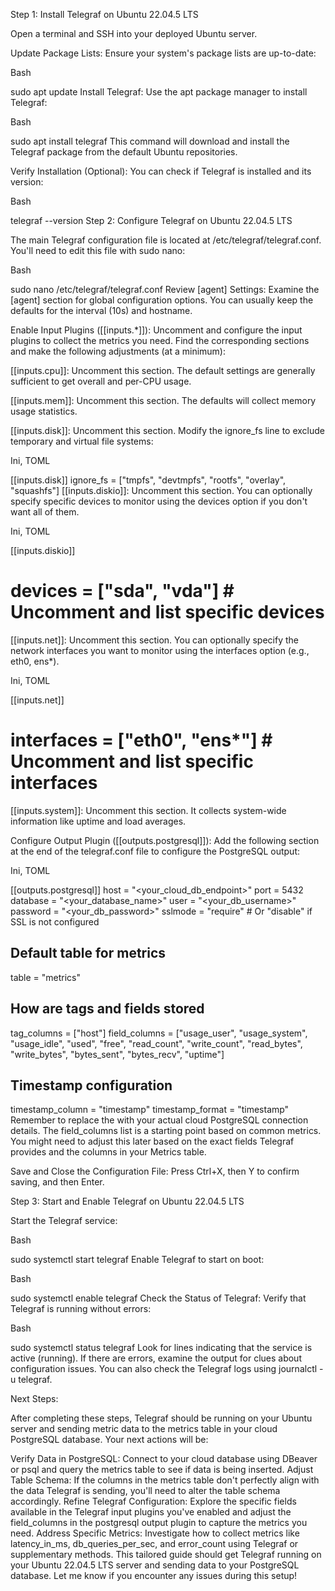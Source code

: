 Step 1: Install Telegraf on Ubuntu 22.04.5 LTS

Open a terminal and SSH into your deployed Ubuntu server.

Update Package Lists: Ensure your system's package lists are up-to-date:

Bash

sudo apt update
Install Telegraf: Use the apt package manager to install Telegraf:

Bash

sudo apt install telegraf
This command will download and install the Telegraf package from the default Ubuntu repositories.

Verify Installation (Optional): You can check if Telegraf is installed and its version:

Bash

telegraf --version
Step 2: Configure Telegraf on Ubuntu 22.04.5 LTS

The main Telegraf configuration file is located at /etc/telegraf/telegraf.conf. You'll need to edit this file with sudo nano:

Bash

sudo nano /etc/telegraf/telegraf.conf
Review [agent] Settings: Examine the [agent] section for global configuration options. You can usually keep the defaults for the interval (10s) and hostname.

Enable Input Plugins ([[inputs.*]]): Uncomment and configure the input plugins to collect the metrics you need. Find the corresponding sections and make the following adjustments (at a minimum):

[[inputs.cpu]]: Uncomment this section. The default settings are generally sufficient to get overall and per-CPU usage.

[[inputs.mem]]: Uncomment this section. The defaults will collect memory usage statistics.

[[inputs.disk]]: Uncomment this section. Modify the ignore_fs line to exclude temporary and virtual file systems:

Ini, TOML

[[inputs.disk]]
  ignore_fs = ["tmpfs", "devtmpfs", "rootfs", "overlay", "squashfs"]
[[inputs.diskio]]: Uncomment this section. You can optionally specify specific devices to monitor using the devices option if you don't want all of them.

Ini, TOML

[[inputs.diskio]]
  # devices = ["sda", "vda"] # Uncomment and list specific devices
[[inputs.net]]: Uncomment this section. You can optionally specify the network interfaces you want to monitor using the interfaces option (e.g., eth0, ens*).

Ini, TOML

[[inputs.net]]
  # interfaces = ["eth0", "ens*"] # Uncomment and list specific interfaces
[[inputs.system]]: Uncomment this section. It collects system-wide information like uptime and load averages.

Configure Output Plugin ([[outputs.postgresql]]): Add the following section at the end of the telegraf.conf file to configure the PostgreSQL output:

Ini, TOML

[[outputs.postgresql]]
  host = "<your_cloud_db_endpoint>"
  port = 5432
  database = "<your_database_name>"
  user = "<your_db_username>"
  password = "<your_db_password>"
  sslmode = "require" # Or "disable" if SSL is not configured

  ## Default table for metrics
  table = "metrics"

  ## How are tags and fields stored
  tag_columns = ["host"]
  field_columns = ["usage_user", "usage_system", "usage_idle", "used", "free", "read_count", "write_count", "read_bytes", "write_bytes", "bytes_sent", "bytes_recv", "uptime"]

  ## Timestamp configuration
  timestamp_column = "timestamp"
  timestamp_format = "timestamp"
Remember to replace the <placeholders> with your actual cloud PostgreSQL connection details. The field_columns list is a starting point based on common metrics. You might need to adjust this later based on the exact fields Telegraf provides and the columns in your Metrics table.

Save and Close the Configuration File: Press Ctrl+X, then Y to confirm saving, and then Enter.

Step 3: Start and Enable Telegraf on Ubuntu 22.04.5 LTS

Start the Telegraf service:

Bash

sudo systemctl start telegraf
Enable Telegraf to start on boot:

Bash

sudo systemctl enable telegraf
Check the Status of Telegraf: Verify that Telegraf is running without errors:

Bash

sudo systemctl status telegraf
Look for lines indicating that the service is active (running). If there are errors, examine the output for clues about configuration issues. You can also check the Telegraf logs using journalctl -u telegraf.

Next Steps:

After completing these steps, Telegraf should be running on your Ubuntu server and sending metric data to the metrics table in your cloud PostgreSQL database. Your next actions will be:

Verify Data in PostgreSQL: Connect to your cloud database using DBeaver or psql and query the metrics table to see if data is being inserted.
Adjust Table Schema: If the columns in the metrics table don't perfectly align with the data Telegraf is sending, you'll need to alter the table schema accordingly.
Refine Telegraf Configuration: Explore the specific fields available in the Telegraf input plugins you've enabled and adjust the field_columns in the postgresql output plugin to capture the metrics you need.
Address Specific Metrics: Investigate how to collect metrics like latency_in_ms, db_queries_per_sec, and error_count using Telegraf or supplementary methods.
This tailored guide should get Telegraf running on your Ubuntu 22.04.5 LTS server and sending data to your PostgreSQL database. Let me know if you encounter any issues during this setup!






